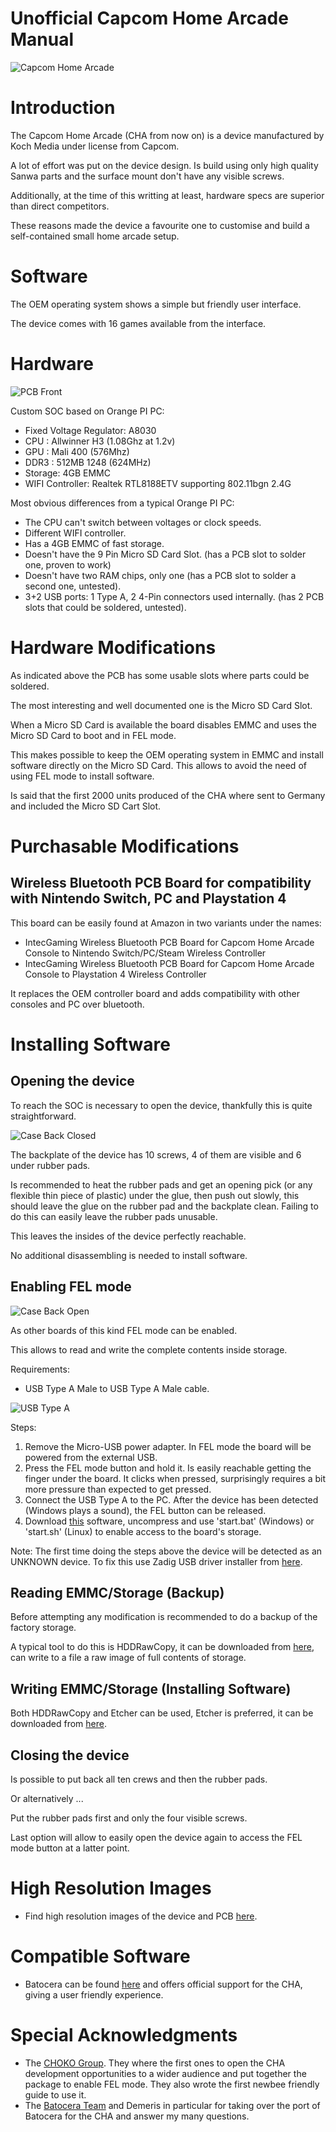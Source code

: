 # Unofficial Capcom Home Arcade Manual
![Capcom Home Arcade](images/case-front-thumb.png)

# Introduction
The Capcom Home Arcade (CHA from now on) is a device manufactured by Koch Media under license from Capcom.

A lot of effort was put on the device design. Is build using only high quality Sanwa parts and the surface mount don't have any visible screws.

Additionally, at the time of this writting at least, hardware specs are superior than direct competitors.

These reasons made the device a favourite one to customise and build a self-contained small home arcade setup.

# Software
The OEM operating system shows a simple but friendly user interface.

The device comes with 16 games available from the interface.

# Hardware
![PCB Front](images/pcb-front-annotated-thumb.png)

Custom SOC based on Orange PI PC:
- Fixed Voltage Regulator: A8030
- CPU : Allwinner H3 (1.08Ghz at 1.2v)
- GPU : Mali 400 (576Mhz)
- DDR3 : 512MB 1248 (624MHz)
- Storage: 4GB EMMC
- WIFI Controller: Realtek RTL8188ETV supporting 802.11bgn 2.4G

Most obvious differences from a typical Orange PI PC:
- The CPU can't switch between voltages or clock speeds.
- Different WIFI controller.
- Has a 4GB EMMC of fast storage.
- Doesn't have the 9 Pin Micro SD Card Slot. (has a PCB slot to solder one, proven to work)
- Doesn't have two RAM chips, only one (has a PCB slot to solder a second one, untested).
- 3+2 USB ports: 1 Type A, 2 4-Pin connectors used internally. (has 2 PCB slots that could be soldered, untested).

# Hardware Modifications
As indicated above the PCB has some usable slots where parts could be soldered.

The most interesting and well documented one is the Micro SD Card Slot.

When a Micro SD Card is available the board disables EMMC and uses the Micro SD Card to boot and in FEL mode.

This makes possible to keep the OEM operating system in EMMC and install software directly on the Micro SD Card. This allows to avoid the need of using FEL mode to install software.

Is said that the first 2000 units produced of the CHA where sent to Germany and included the Micro SD Cart Slot.

# Purchasable Modifications

## Wireless Bluetooth PCB Board for compatibility with Nintendo Switch, PC and Playstation 4

This board can be easily found at Amazon in two variants under the names:
- IntecGaming Wireless Bluetooth PCB Board for Capcom Home Arcade Console to Nintendo Switch/PC/Steam Wireless Controller
- IntecGaming Wireless Bluetooth PCB Board for Capcom Home Arcade Console to Playstation 4 Wireless Controller

It replaces the OEM controller board and adds compatibility with other consoles and PC over bluetooth.

# Installing Software

## Opening the device
To reach the SOC is necessary to open the device, thankfully this is quite straightforward.

![Case Back Closed](images/case-back-close-annotated-thumb.png)

The backplate of the device has 10 screws, 4 of them are visible and 6 under rubber pads.

Is recommended to heat the rubber pads and get an opening pick (or any flexible thin piece of plastic) under the glue, then push out slowly, this should leave the glue on the rubber pad and the backplate clean. Failing to do this can easily leave the rubber pads unusable.

This leaves the insides of the device perfectly reachable.

No additional disassembling is needed to install software.

## Enabling FEL mode

![Case Back Open](images/case-back-open-annotated-thumb.png)

As other boards of this kind FEL mode can be enabled.

This allows to read and write the complete contents inside storage.

Requirements:
- USB Type A Male to USB Type A Male cable.

![USB Type A](images/usb-type-a.png)

Steps:
1. Remove the Micro-USB power adapter. In FEL mode the board will be powered from the external USB.
2. Press the FEL mode button and hold it. Is easily reachable getting the finger under the board. It clicks when pressed, surprisingly requires a bit more pressure than expected to get pressed.
3. Connect the USB Type A to the PC. After the device has been detected (Windows plays a sound), the FEL button can be released.
4. Download [this](software/CHA_FEL_MODE.zip) software, uncompress and use 'start.bat' (Windows) or 'start.sh' (Linux) to enable access to the board's storage.

Note: The first time doing the steps above the device will be detected as an UNKNOWN device. To fix this use Zadig USB driver installer from [here](https://zadig.akeo.ie).

## Reading EMMC/Storage (Backup)
Before attempting any modification is recommended to do a backup of the factory storage.

A typical tool to do this is HDDRawCopy, it can be downloaded from [here](https://hddguru.com/software/HDD-Raw-Copy-Tool/), can write to a file a raw image of full contents of storage.

## Writing EMMC/Storage (Installing Software)
Both HDDRawCopy and Etcher can be used, Etcher is preferred, it can be downloaded from [here](https://www.balena.io/etcher/).

## Closing the device
Is possible to put back all ten crews and then the rubber pads.

Or alternatively ...

Put the rubber pads first and only the four visible screws.

Last option will allow to easily open the device again to access the FEL mode button at a latter point.

# High Resolution Images
- Find high resolution images of the device and PCB [here](images-hd).

# Compatible Software
- Batocera can be found [here](https://batocera.org) and offers official support for the CHA, giving a user friendly experience.

# Special Acknowledgments
- The [CHOKO Group](https://github.com/ChokoGroup). They where the first ones to open the CHA development opportunities to a wider audience and put together the package to enable FEL mode. They also wrote the first newbee friendly guide to use it.
- The [Batocera Team](https://batocera.org) and Demeris in particular for taking over the port of Batocera for the CHA and answer my many questions.